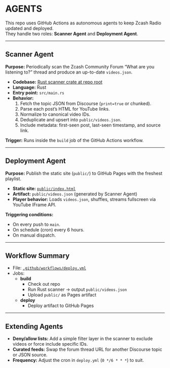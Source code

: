 # AGENTS

This repo uses GitHub Actions as autonomous agents to keep Zcash Radio updated and deployed.  
They handle two roles: **Scanner Agent** and **Deployment Agent**.

---

## Scanner Agent

**Purpose:** Periodically scan the Zcash Community Forum “What are you listening to?” thread and produce an up-to-date `videos.json`.

 - **Codebase:** [Rust scanner crate at repo root](./)
- **Language:** Rust
- **Entry point:** `src/main.rs`
- **Behavior:**
  1. Fetch the topic JSON from Discourse (`print=true` or chunked).
  2. Parse each post’s HTML for YouTube links.
  3. Normalize to canonical video IDs.
  4. Deduplicate and upsert into `public/videos.json`.
  5. Include metadata: first-seen post, last-seen timestamp, and source link.

**Trigger:** Runs inside the `build` job of the GitHub Actions workflow.

---

## Deployment Agent

**Purpose:** Publish the static site (`public/`) to GitHub Pages with the freshest playlist.

- **Static site:** [`public/index.html`](./public/index.html)
- **Artifact:** `public/videos.json` (generated by Scanner Agent)
- **Player behavior:** Loads `videos.json`, shuffles, streams fullscreen via YouTube IFrame API.

**Triggering conditions:**
- On every push to `main`.
- On schedule (cron) every 6 hours.
- On manual dispatch.

---

## Workflow Summary

- File: [`.github/workflows/deploy.yml`](.github/workflows/deploy.yml)
- Jobs:
  - **build**
    - Check out repo
    - Run Rust scanner → output `public/videos.json`
    - Upload `public/` as Pages artifact
  - **deploy**
    - Deploy artifact to GitHub Pages

---

## Extending Agents

- **Deny/allow lists:** Add a simple filter layer in the scanner to exclude videos or force include specific IDs.
- **Curated feeds:** Swap the forum thread URL for another Discourse topic or JSON source.
- **Frequency:** Adjust the cron in `deploy.yml` (`0 */6 * * *`) to suit.

